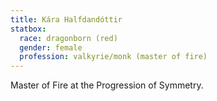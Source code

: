 ```yaml
---
title: Kára Halfdandóttir
statbox:
  race: dragonborn (red)
  gender: female
  profession: valkyrie/monk (master of fire)
---
```


Master of Fire at the Progression of Symmetry.
